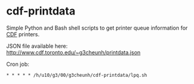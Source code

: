 # cdf-printdata

Simple Python and Bash shell scripts to get printer queue information for [CDF](http://www.cdf.toronto.edu/) printers.

JSON file available here: <http://www.cdf.toronto.edu/~g3cheunh/printdata.json>

Cron job:
```
* * * * * /h/u10/g3/00/g3cheunh/cdf-printdata/lpq.sh
```
